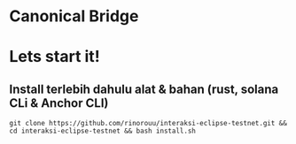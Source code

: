 # Canonical Bridge

# Lets start it!
## Install terlebih dahulu alat & bahan (rust, solana CLi & Anchor CLI)
`git clone https://github.com/rinorouu/interaksi-eclipse-testnet.git && cd interaksi-eclipse-testnet && bash install.sh`
